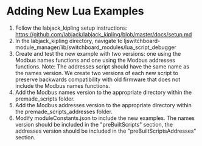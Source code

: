 # Adding New Lua Examples

1. Follow the labjack_kipling setup instructions: <https://github.com/labjack/labjack_kipling/blob/master/docs/setup.md>
2. In the labjack_kipling directory, navigate to ljswitchboard-module_manager/lib/switchboard_modules/lua_script_debugger
3. Create and test the new example with two versions: one using the Modbus names functions and one using the Modbus addresses functions.
Note: The addresses script should have the same name as the names version. We create two versions of each new script to preserve backwards compatibility with old firmware that does not include the Modbus names functions.
4. Add the Modbus names version to the appropriate directory within the premade_scripts folder.
5. Add the Modbus addresses version to the appropriate directory within the premade_scripts_addresses folder.
6. Modify moduleConstants.json to include the new examples. The names version should be included in the "preBuiltScripts" section, the addresses version should be included in the "preBuiltScriptsAddresses" section.
